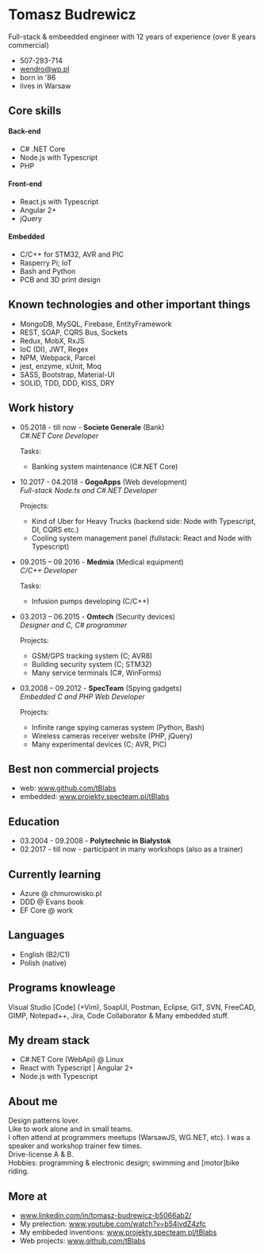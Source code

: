 # Tomasz Budrewicz
Full-stack & embeedded engineer with 12 years of experience (over 8 years commercial)

- 507-293-714
- wendro@wp.pl
- born in '86
- lives in Warsaw

## Core skills

#### Back-end
- C# .NET Core
- Node.js with Typescript
- PHP

#### Front-end
- React.js with Typescript
- Angular 2+
- jQuery

#### Embedded
- C/C++ for STM32, AVR and PIC
- Rasperry Pi; IoT
- Bash and Python
- PCB and 3D print design

## Known technologies and other important things
- MongoDB, MySQL, Firebase, EntityFramework
- REST, SOAP, CQRS Bus, Sockets
- Redux, MobX, RxJS
- IoC (DI), JWT, Regex
- NPM, Webpack, Parcel
- jest, enzyme, xUnit, Moq
- SASS, Bootstrap, Material-UI
- SOLID, TDD, DDD, KISS, DRY

## Work history
- 05.2018 - till now - **Societe Generale** (Bank)  
  *C#.NET Core Developer*  

  Tasks:
  - Banking system maintenance (C#.NET Core)
  
- 10.2017 - 04.2018 - **GogoApps** (Web development)  
  *Full-stack Node.ts and C#.NET Developer*  

  Projects:
  - Kind of Uber for Heavy Trucks (backend side: Node with Typescript, DI, CQRS etc.)  
  - Cooling system management panel (fullstack: React and Node with Typescript)
  
- 09.2015 – 09.2016 - **Medmia** (Medical equipment)  
  *C/C++ Developer*  

  Tasks:
  - Infusion pumps developing (C/C++)
  
- 03.2013 – 06.2015 - **Omtech** (Security devices)  
  *Designer and C, C# programmer*  

  Projects:
  - GSM/GPS tracking system (C; AVR8)  
  - Building security system (C; STM32)  
  - Many service terminals (C#, WinForms)
  
- 03.2008 – 09.2012 - **SpecTeam** (Spying gadgets)  
  *Embedded C and PHP Web Developer*  

  Projects:
  - Infinite range spying cameras system (Python, Bash)  
  - Wireless cameras receiver website (PHP, jQuery)  
  - Many experimental devices (C; AVR, PIC)
  
## Best non commercial projects
- web: www.github.com/tBlabs
- embedded: www.projekty.specteam.pl/tBlabs

## Education
- 03.2004 - 09.2008 - **Polytechnic in Białystok**
- 02.2017 - till now - participant in many workshops (also as a trainer)

## Currently learning
- Azure @ chmurowisko.pl
- DDD @ Evans book
- EF Core @ work

## Languages

- English (B2/C1)
- Polish (native)

## Programs knowleage

Visual Studio [Code] (+Vim), SoapUI, Postman, Eclipse, GIT, SVN, FreeCAD, GIMP, Notepad++, Jira, Code Collaborator & Many embedded stuff.

## My dream stack

- C#.NET Core (WebApi) @ Linux
- React with Typescript | Angular 2+
- Node.js with Typescript

## About me

Design patterns lover.  
Like to work alone and in small teams.  
I often attend at programmers meetups (WarsawJS, WG.NET, etc). I was a speaker and workshop trainer few times.  
Drive-license A & B.  
Hobbies: programming & electronic design; swimming and [motor]bike riding.

## More at
- www.linkedin.com/in/tomasz-budrewicz-b5066ab2/
- My prelection: www.youtube.com/watch?v=b54ivdZ4zfc
- My embbeded inventions: www.projekty.specteam.pl/tBlabs
- Web projects: www.github.com/tBlabs
